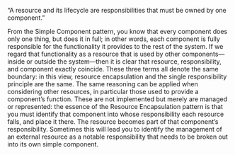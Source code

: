 “A resource and its lifecycle are responsibilities that must be owned by one component.”

From the Simple Component pattern, you know that every component does only one thing, but does it in full; in other words, each component is fully responsible for the functionality it provides to the rest of the system. If we regard that functionality as a resource that is used by other components—inside or outside the system—then it is clear that resource, responsibility, and component exactly coincide. These three terms all denote the same boundary: in this view, resource encapsulation and the single responsibility principle are the same. The same reasoning can be applied when considering other resources, in particular those used to provide a component’s function. These are not implemented but merely are managed or represented: the essence of the Resource Encapsulation pattern is that you must identify that component into whose responsibility each resource falls, and place it there. The resource becomes part of that component’s responsibility. Sometimes this will lead you to identify the management of an external resource as a notable responsibility that needs to be broken out into its own simple component.
